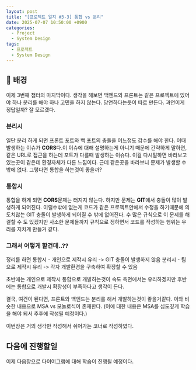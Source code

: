 ```yaml
---
layout: post
title: "[프로젝트 일지 #3-3] 통합 vs 분리"
date: 2025-07-07 10:50:00 +0900
categories: 
  - Project
  - System Design
tags:
  - 프로젝트
  - System Design
---
```



## 🎯 배경
이제 3번째 챕터의 마지막이다. 생각을 해보면 백엔드와 프론트는 같은 프로젝트에 있어야 하나 분리를 해야 하나 고민을 하지 않는다. 당연하다는듯이 따로 만든다. 과연이게 정답일까? 잘 모르겠다. 

### 분리시
일단 분리 하게 되면 프론트 포트와 백 포트의 충돌을 어느정도 감수를 해야 한다. 이때 발생하는 이슈가 **CORS**다.이 이슈에 대해 설명하는게 아니기 때문에 간략하게 말하면, 같은 URL로 접근을 하는데 포트가 다를때 발생하는 이슈다. 이걸 다시말하면 바라보고 있는곳이 같은데 환경자체가 다른 느낌이다. 근데 같은곳을 바라보니 문제가 발생할 수 밖에 없다.
그렇다면 통합을 하는것이 좋을까?

### 통합시
통합을 하게 되면 **CORS**문제는 터지지 않는다. 하지만 문제는 **GIT**에서 충돌이 많이 발생하게 되어진다. 이럴수밖에 없는게 코드가 같은 프로젝트안에서 수정을 하기때문에 의도치않는 GIT 충돌이 발생하게 되어질 수 밖에 없어진다. 수 많은 규칙으로 이 문제를 해결할 수 도 있겠지만 사소한 문제들까지 규칙으로 정하면서 코드를 작성하는 행위는 우리를 지치게 만들거 같다.

### 그래서 어떻게 할건데..??

정리를 하면
통합시 - 개인으로 제작시 유리 -> GIT 충돌이 발생하지 않음
분리시 - 팀으로 제작시 유리 ->  각자 개발환경을 구축하여 확장할 수 있음

초반에는 개인으로 제작시 통합으로 개발하는것이 속도 측면에서는 유리하겠지만
후반에는 통합으로 개발시 확장성이 부족하다고 생각이 든다.

결국, 여건이 된다면, 프론트와 백엔드는 분리를 해서 개발하는것이 좋을거같다.
이와 비슷한 내용으로 MSA vs 모놀로식이 존재한다.
(이에 대한 내용은 MSA를 심도깊게 학습을 해야 되서 추후에 작성될 예정이다.)

이번장은 거의 생각만 작성해서 쉬어가는 코너로 작성하였다.

## 다음에 진행할일
이제 다음장으로 다이어그램에 대해 학습이 진행될 예정이다.



